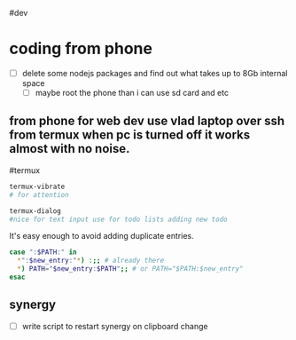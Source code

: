 #dev

# coding from phone
- [ ] delete some nodejs packages and find out what takes up to 8Gb internal space
  - [ ] maybe root the phone than i can use sd card and etc

## from phone for web dev use vlad laptop over ssh from termux when pc is turned off it works almost with no noise.


#termux
```bash
termux-vibrate 
# for attention

termux-dialog 
#nice for text input use for todo lists adding new todo

```


It's easy enough to avoid adding duplicate entries.
```bash
case ":$PATH:" in
  *":$new_entry:"*) :;; # already there
  *) PATH="$new_entry:$PATH";; # or PATH="$PATH:$new_entry"
esac
```

## synergy
- [ ] write script to restart synergy on clipboard change

